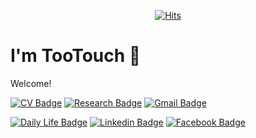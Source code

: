 <div align='center'>
 
[![Hits](https://hits.seeyoufarm.com/api/count/incr/badge.svg?url=https%3A%2F%2Fgithub.com%2FTooTouch&count_bg=%2379C83D&title_bg=%23555555&icon=&icon_color=%23E7E7E7&title=hits&edge_flat=false)](https://hits.seeyoufarm.com)

</div>

# I'm TooTouch 👋

Welcome!

[![CV Badge](http://img.shields.io/badge/-CV-blue?style=flat-square&logo=google%20drive&logoColor=white&link=https://drive.google.com/file/d/1lJ422zxdZqQXx0Sz3pJvn3yU408EqWpx/view)](https://drive.google.com/file/d/1lJ422zxdZqQXx0Sz3pJvn3yU408EqWpx/view) 
[![Research Badge](http://img.shields.io/badge/-Research-green?style=flat-square&logo=notion&link=https://www.notion.so/tootouch/TooTouch-s-Research-Roadmap-96e13030376a491d9a5f031868c4618f)](https://www.notion.so/tootouch/TooTouch-s-Research-Roadmap-96e13030376a491d9a5f031868c4618f) 
[![Gmail Badge](https://img.shields.io/badge/-Gmail-d14836?style=flat-square&logo=Gmail&logoColor=white&link=mailto:wogur379@gmail.com)](mailto:wogur379@gmail.com)



[![Daily Life Badge](http://img.shields.io/badge/-Daily%20Life-orange?style=flat-square&logo=blogger&logoColor=white&link=https://tootouch.github.io/)](https://tootouch.github.io/) 
[![Linkedin Badge](https://img.shields.io/badge/-LinkedIn-blue?style=flat-square&logo=Linkedin&logoColor=white&link=https://www.linkedin.com/in/jaehyuk-heo-7b4055140/)](https://www.linkedin.com/in/jaehyuk-heo-7b4055140/) 
[![Facebook Badge](https://img.shields.io/badge/-Facebook-1877f2?style=flat-square&logo=facebook&logoColor=white&link=https://www.facebook.com/jaehyuck.heo/)](https://www.facebook.com/jaehyuck.heo/) 



